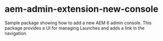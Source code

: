 aem-admin-extension-new-console
===============================

Sample package showing how to add a new AEM 6 admin console. This package provides a UI for managing Launches and adds a link in the navigation.
